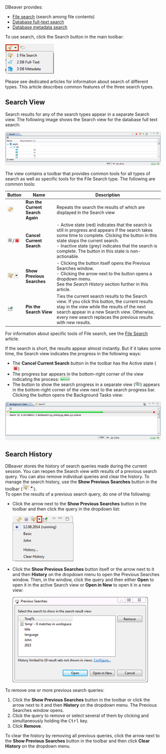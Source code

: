DBeaver provides:
* [File search](File-Search) (search among file contents)
* [Database full-text search](DB-Full-Text-Search)
* [Database metadata search](DB-Metadata-Search)

To use search, click the Search button in the main toolbar:

![](images/ug/Search-menu.png)

Please see dedicated articles for information about search of different types. This article describes common features of the three search types.

## Search View
Search results for any of the search types appear in a separate Search view. The following image shows the Search view for the database full text search:

![](images/ug/Search-results-view.png)

The view contains a toolbar that provides common tools for all types of search as well as specific tools for the File Search type. The following are common tools:

Button|Name|Description
------|----|-----------
![](images/ug/Run-Current-Search-button.png)|**Run the Current Search Again**|Repeats the search the results of which are displayed in the Search view
![](images/ug/Cancel-Search-grey.png)/![](images/ug/Cancel-Search-active.png)|**Cancel Current Search**|- Active state (red) indicates that the search is still in progress and appears if the search takes some time to complete. Clicking the button in this state stops the current search.<br/>- Inactive state (grey) indicates that the search is complete. The button in this state is non-actionable.
![](images/ug/Previous-Searches-button.png)|**Show Previous Searches**|-	Clicking the button itself opens the Previous Searches window.<br/>- Clicking the arrow next to the button opens a dropdown menu.<br/>See the _Search History_ section further in this article.
![](images/ug/Pin-Search-View-button.png)|**Pin the Search View**|Ties the current search results to the Search view. If you click this button, the current results stay in the view while the results of the next search appear in a new Search view. Otherwise, every new search replaces the previous results with new results.

For information about specific tools of File search, see the [File Search](File-Search) article.

If the search is short, the results appear almost instantly. But if it takes some time, the Search view indicates the progress in the following ways:
* The **Cancel Current Search** button in the toolbar has the Active state (![](images/ug/Cancel-Search-active.png))
* The progress bar appears in the bottom-right corner of the view indicating the process: ![](images/ug/Search-progress-field.png) 
* The button to show the search progress in a separate view (![](images/ug/Show-progress-button.png)) appears in the bottom-right corner of the view next to the search progress bar. Clicking the button opens the Background Tasks view:

![](images/ug/Background-tasks-view.png)

## Search History
DBeaver stores the history of search queries made during the current session. You can reopen the Search view with results of a previous search query. You can also remove individual queries and clear the history.
To manage the search history, use the **Show Previous Searches** button in the toolbar (![](images/ug/Previous-Searches-button.png)).  
To open the results of a previous search query, do one of the following:
* Click the arrow next to the **Show Previous Searches** button in the toolbar and then click the query in the dropdown list:  
 
  ![](images/ug/Search-history-menu.png)

* Click the **Show Previous Searches** button itself or the arrow next to it and then **History** on the dropdown menu to open the Previous Searches window. Then, in the window, click the query and then either **Open** to open it in the active Search view or **Open in New** to open it in a new view:  

  ![](images/ug/Previous-Searches-window.png)
 
To remove one or more previous search queries:
1. Click the **Show Previous Searches** button in the toolbar or click the arrow next to it and then **History** on the dropdown menu. The Previous Searches window opens.
2. Click the query to remove or select several of them by clicking and simultaneously holding the <kbd>Ctrl</kbd> key.
3. Click **Remove**.

To clear the history by removing all previous queries, click the arrow next to the **Show Previous Searches** button in the toolbar and then click **Clear History** on the dropdown menu.



